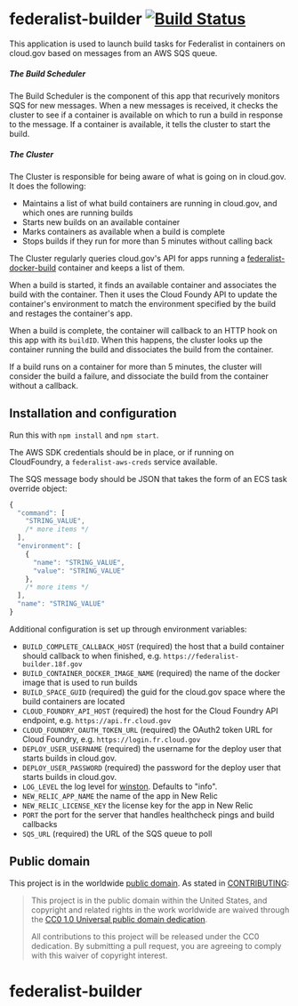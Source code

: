 # federalist-builder [![Build Status](https://travis-ci.org/18F/federalist-builder.svg?branch=master)](https://travis-ci.org/18F/federalist-builder)

This application is used to launch build tasks for Federalist in containers on cloud.gov based on messages from an AWS SQS queue.

##### The Build Scheduler

The Build Scheduler is the component of this app that recurively monitors SQS for new messages.
When a new messages is received, it checks the cluster to see if a container is available on which to run a build in response to the message.
If a container is available, it tells the cluster to start the build.

##### The Cluster

The Cluster is responsible for being aware of what is going on in cloud.gov.
It does the following:

- Maintains a list of what build containers are running in cloud.gov, and which ones are running builds
- Starts new builds on an available container
- Marks containers as available when a build is complete
- Stops builds if they run for more than 5 minutes without calling back

The Cluster regularly queries cloud.gov's API for apps running a [federalist-docker-build](https://github.com/18F/federalist-docker-build) container and keeps a list of them.

When a build is started, it finds an available container and associates the build with the container.
Then it uses the Cloud Foundy API to update the container's environment to match the environment specified by the build and restages the container's app.

When a build is complete, the container will callback to an HTTP hook on this app with its `buildID`.
When this happens, the cluster looks up the container running the build and dissociates the build from the container.

If a build runs on a container for more than 5 minutes, the cluster will consider the build a failure, and dissociate the build from the container without a callback.

## Installation and configuration

Run this with `npm install` and `npm start`.

The AWS SDK credentials should be in place, or if running on CloudFoundry, a `federalist-aws-creds` service available.

The SQS message body should be JSON that takes the form of an ECS task override object:

```js
{
  "command": [
    "STRING_VALUE",
    /* more items */
  ],
  "environment": [
    {
      "name": "STRING_VALUE",
      "value": "STRING_VALUE"
    },
    /* more items */
  ],
  "name": "STRING_VALUE"
}
```

Additional configuration is set up through environment variables:

- `BUILD_COMPLETE_CALLBACK_HOST` (required) the host that a build container should callback to when finished, e.g. `https://federalist-builder.18f.gov`
- `BUILD_CONTAINER_DOCKER_IMAGE_NAME` (required) the name of the docker image that is used to run builds
- `BUILD_SPACE_GUID` (required) the guid for the cloud.gov space where the build containers are located
- `CLOUD_FOUNDRY_API_HOST` (required) the host for the Cloud Foundry API endpoint, e.g. `https://api.fr.cloud.gov`
- `CLOUD_FOUNDRY_OAUTH_TOKEN_URL` (required) the OAuth2 token URL for Cloud Foundry, e.g. `https://login.fr.cloud.gov`
- `DEPLOY_USER_USERNAME` (required) the username for the deploy user that starts builds in cloud.gov.
- `DEPLOY_USER_PASSWORD` (required) the password for the deploy user that starts builds in cloud.gov.
- `LOG_LEVEL` the log level for [winston](https://github.com/winstonjs/winston#logging-levels). Defaults to "info".
- `NEW_RELIC_APP_NAME` the name of the app in New Relic
- `NEW_RELIC_LICENSE_KEY` the license key for the app in New Relic
- `PORT` the port for the server that handles healthcheck pings and build callbacks
- `SQS_URL` (required) the URL of the SQS queue to poll

## Public domain

This project is in the worldwide [public domain](LICENSE.md). As stated in [CONTRIBUTING](CONTRIBUTING.md):

> This project is in the public domain within the United States, and copyright and related rights in the work worldwide are waived through the [CC0 1.0 Universal public domain dedication](https://creativecommons.org/publicdomain/zero/1.0/).
>
> All contributions to this project will be released under the CC0 dedication. By submitting a pull request, you are agreeing to comply with this waiver of copyright interest.
# federalist-builder
